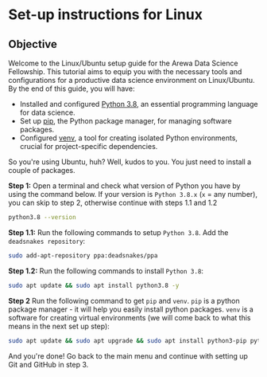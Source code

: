 # Set-up instructions for Linux


## Objective

Welcome to the Linux/Ubuntu setup guide for the Arewa Data Science Fellowship. This tutorial aims to equip you with the necessary tools and configurations for a productive data science environment on Linux/Ubuntu. By the end of this guide, you will have:

- Installed and configured [Python 3.8](https://www.python.org/downloads/release/python-380/), an essential programming language for data science.
- Set up [pip](https://pip.pypa.io/en/stable/installation/), the Python package manager, for managing software packages.
- Configured [venv](https://docs.python.org/3/library/venv.html), a tool for creating isolated Python environments, crucial for project-specific dependencies.

So you're using Ubuntu, huh? Well, kudos to you. You just need to install a couple of packages.

**Step 1:** Open a terminal and check what version of Python you have by using the command below. If your version is `Python 3.8.x` (`x` = any number), you can skip to step 2, otherwise continue with steps 1.1 and 1.2

```bash
python3.8 --version
```

**Step 1.1:** Run the following commands to setup `Python 3.8`. Add the `deadsnakes repository`:

```bash
sudo add-apt-repository ppa:deadsnakes/ppa
```

**Step 1.2:** Run the following commands to install `Python 3.8`:

```bash
sudo apt update && sudo apt install python3.8 -y
```

**Step 2** Run the following command to get `pip` and `venv`. `pip` is a python package manager - it will help you easily install python packages. `venv` is a software for creating virtual environments (we will come back to what this means in the next set up step):

```bash
sudo apt update && sudo apt upgrade && sudo apt install python3-pip python3.8-venv -y
```

And you're done! Go back to the main menu and continue with setting up Git and GitHub in step 3.
